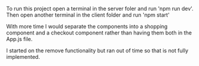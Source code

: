 To run this project open a terminal in the server foler and run 'npm run dev'. Then open another terminal in the client folder and run 'npm start'


With more time I would separate the components into a shopping component and a checkout component rather than having them both in the App.js file.

I started on the remove functionality but ran out of time so that is not fully implemented. 